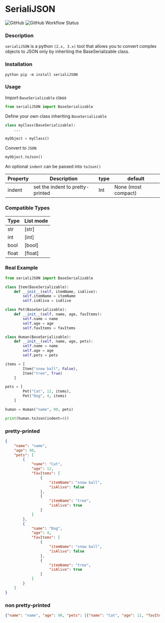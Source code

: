 # SerialiJSON

![GitHub](https://img.shields.io/github/license/matias-alejandro/serialiJSON)
![GitHub Workflow Status](https://img.shields.io/github/workflow/status/matias-alejandro/serialiJSON/Tests)

### Description

`serialiJSON` is a python `(2.x, 3.x)` tool that allows you to convert complex objects to JSON only by inheriting the BaseSerializable class.

### Installation

```
python pip -m install serialiJSON
```

### Usage

Import `BaseSerializable` class

``` python
from serialiJSON import BaseSerializable
``` 
Define your own class inheriting `BaseSerializable`

``` python
class myClass(BaseSerializable):
	...

myObject = myClass()
```

Convert to `JSON`

``` python
myObject.toJson()
```
An optional `indent`  can be passed into `toJson()` 

Property | Description | type | default
---------|-------------|------|--------
indent| set the indent to pretty-printed | Int | None (most compact)

### Compatible Types
Type	| List mode
--------|----------
str		|	[str]
int		|	[int]
bool	|	[bool]
float	|	[float]


### Real Example
``` python
from serialiJSON import BaseSerializable

class Item(BaseSerializable):
	def __init__(self, itemName, isAlive):
		self.itemName = itemName
		self.isAliva = isAlive

class Pet(BaseSerializable):
	def __init__(self, name, age, favItems):
		self.name = name
		self.age = age
		self.favItems = favItems

class Human(BaseSerializable):
	def __init__(self, name, age, pets):
		self.name = name
		self.age = age
		self.pets = pets

items = [
		Item("snow ball", False),
		Item("tree", True)
	]

pets = [
		Pet("Cat", 12, items), 
		Pet("Dog", 4, items)
	]

human = Human("name", 90, pets)

print(human.toJson(indent=4))
```
### pretty-printed
``` json
{
	"name": "name",
	"age": 90,
	"pets": [
		{
			"name": "Cat",
			"age": 12,
			"favItems": [
				{
					"itemName": "snow ball",
					"isAliva": false
				},
				{
					"itemName": "tree",
					"isAliva": true
				}
			]
		},
		{
			"name": "Dog",
			"age": 4,
			"favItems": [
				{
					"itemName": "snow ball",
					"isAliva": false
				},
				{
					"itemName": "tree",
					"isAliva": true
				}
			]
		}
	]
}
```

### non pretty-printed
``` json
{"name": "name", "age": 90, "pets": [{"name": "Cat", "age": 12, "favItems": [{"itemName": "snow ball", "isAliva": false}, {"itemName": "tree", "isAliva": true}]}, {"name": "Dog", "age": 4, "favItems": [{"itemName": "snow ball", "isAliva": false}, {"itemName": "tree", "isAliva": true}]}]}
```
